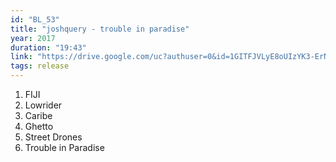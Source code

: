 ```yaml
---
id: "BL_53"
title: "joshquery - trouble in paradise"
year: 2017
duration: "19:43"
link: "https://drive.google.com/uc?authuser=0&id=1GITFJVLyE8oUIzYK3-ErNq-ey88fFd12&export=download"
tags: release
---
```


01. FIJI
02. Lowrider
03. Caribe
04. Ghetto
05. Street Drones
06. Trouble in Paradise
